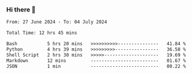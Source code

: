 ### Hi there 👋

<!--
**ututono/ututono** is a ✨ _special_ ✨ repository because its `README.md` (this file) appears on your GitHub profile.

Here are some ideas to get you started:

- 🔭 I’m currently working on ...
- 🌱 I’m currently learning ...
- 👯 I’m looking to collaborate on ...
- 🤔 I’m looking for help with ...
- 💬 Ask me about ...
- 📫 How to reach me: ...
- 😄 Pronouns: ...
- ⚡ Fun fact: ...
-->



<!--START_SECTION:waka-->

```txt
From: 27 June 2024 - To: 04 July 2024

Total Time: 12 hrs 45 mins

Bash           5 hrs 20 mins   >>>>>>>>>>---------------   41.84 %
Python         4 hrs 39 mins   >>>>>>>>>----------------   36.58 %
Shell Script   2 hrs 30 mins   >>>>>--------------------   19.69 %
Markdown       12 mins         -------------------------   01.67 %
JSON           1 min           -------------------------   00.22 %
```

<!--END_SECTION:waka-->

